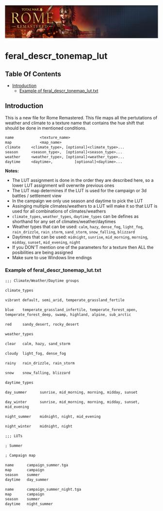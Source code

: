 ![Workshop_header_template](/Workshop_header_template.png)
# feral_descr_tonemap_lut

## Table Of Contents

* [Introduction](#introduction)
	 * [Example of feral_descr_tonemap_lut.txt](#example-of-feral_descr_tonemap_luttxt)

## Introduction

This is a new file for Rome Remastered. This file maps all the pertutations of weather and climate to a texture name that contains the hue shift that should be done in mentioned conditions.
```
name			<texture_name>
map				<map_name>
climate		<climate_type>, [optional]<climate_type>...
season		<season_type>,  [optional]<season_type>...
weather		<weather_type>, [optional]<weather_type>...
daytime		<daytime>,			[optional]<daytime>...
```
**Notes:**

* The LUT assignment is done in the order they are described here, so a lower LUT assignment will overwrite previous ones
* The LUT map determines if the LUT is used for the campaign or 3d battles / settlement view
* In the campaign we only use season and daytime to pick the LUT
* Assinging multiple climates/weathers to a LUT will make it so that LUT is used for all combinations of climates/weathers
* `climate_types`, `weather_types`, `daytime_types` can be defines as shorthand for any set of climates/weather/daytimes
* Weather types that can be used: `calm`, `hazy`, `dense_fog`, `light_fog`, `rain_drizzle`, `rain_storm`, `sand_storm`, `snow_falling`, `blizzard`
* Daytimes that can be used: `midnight`, `sunrise`, `mid_morning`, `morning`, `midday`, `sunset`, `mid_evening`, `night`
* If you DON'T mention one of the parameters for a texture then ALL the posibilities are being assigned
* Make sure to use Windows line endings

### Example of feral_descr_tonemap_lut.txt

```
;;; Climate/Weather/Daytime groups

climate_types

vibrant	default, semi_arid, temperate_grassland_fertile

blue	temperate_grassland_infertile, temperate_forest_open, temperate_forest_deep, swamp, highland, alpine, sub_arctic

red 	sandy_desert, rocky_desert

weather_types

clear	calm, hazy, sand_storm

cloudy	light_fog, dense_fog

rainy	rain_drizzle, rain_storm

snow 	snow_falling, blizzard

daytime_types

day_summer 		sunrise, mid_morning, morning, midday, sunset

day_winter 		sunrise, mid_morning, morning, midday, sunset, mid_evening

night_summer 	midnight, night, mid_evening

night_winter 	midnight, night

;;; LUTs

; Summer

; Campaign map

name      campaign_summer.tga
map       campaign
season    summer
daytime   day_summer

name      campaign_summer_night.tga
map       campaign
season    summer
daytime   night_summer
```
